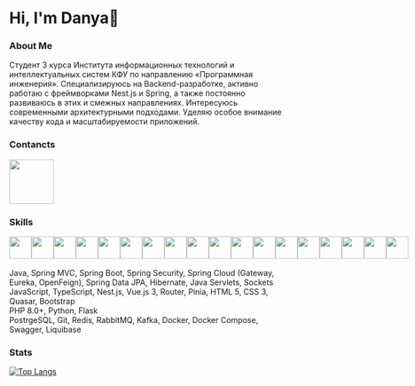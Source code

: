 # Hi, I'm Danya👋

### About Me

Студент 3 курса Института информационных технологий и интеллектуальных систем КФУ по направлению «Программная инженерия». Специализируюсь на Backend-разработке, активно работаю с фреймворками Nest.js и Spring, а также постоянно развиваюсь в этих и смежных направлениях. Интересуюсь современными архитектурными подходами. Уделяю особое внимание качеству кода и масштабируемости приложений.
<br/>

### Contancts

<div style="display:flex">
  <div style="width: 100px">
    <a href="https://t.me/Kasimov_Danil">
      <img width="80px" src="https://img.shields.io/badge/Telegram-2CA5E0?style=for-the-badge&logo=telegram&logoColor=white" />
    </a>
  </div>
</div>

### Skills

<div style="display: flex">
  <img width="40px" src="https://user-images.githubusercontent.com/25181517/117201156-9a724800-adec-11eb-9a9d-3cd0f67da4bc.png" /> 
  <img width="40px" src="https://user-images.githubusercontent.com/25181517/117201470-f6d56780-adec-11eb-8f7c-e70e376cfd07.png" /> 
  <img width="40px" src="https://user-images.githubusercontent.com/25181517/183891303-41f257f8-6b3d-487c-aa56-c497b880d0fb.png" /> 
  <img width="40px" src="https://user-images.githubusercontent.com/25181517/117207493-49665200-adf4-11eb-808e-a9c0fcc2a0a0.png" /> 
  <img width="40px" src="https://user-images.githubusercontent.com/25181517/186711335-a3729606-5a78-4496-9a36-06efcc74f800.png" /> 
  <img width="40px" src="https://user-images.githubusercontent.com/25181517/117447155-6a868a00-af3d-11eb-9cfe-245df15c9f3f.png" /> 
  <img width="40px" src="https://user-images.githubusercontent.com/25181517/117448124-a2da9800-af3e-11eb-85d2-bd1b69b65603.png" /> 
  <img width="40px" src="https://user-images.githubusercontent.com/25181517/117208740-bfb78400-adf5-11eb-97bb-09072b6bedfc.png" /> 
  <img width="40px" src="https://user-images.githubusercontent.com/25181517/182884894-d3fa6ee0-f2b4-4960-9961-64740f533f2a.png" /> 
  <img width="40px" src="https://user-images.githubusercontent.com/25181517/117207330-263ba280-adf4-11eb-9b97-0ac5b40bc3be.png" /> 
  <img width="40px" src="https://user-images.githubusercontent.com/25181517/192107004-2d2fff80-d207-4916-8a3e-130fee5ee495.png" /> 
  <img width="40px" src="https://github.com/marwin1991/profile-technology-icons/assets/136815194/50342602-8025-4030-b492-550f2eaa4073" /> 
  <img width="40px" src="https://user-images.githubusercontent.com/25181517/183423507-c056a6f9-1ba8-4312-a350-19bcbc5a8697.png" /> 
  <img width="40px" src="https://user-images.githubusercontent.com/25181517/183570228-6a040b9f-3ddf-47a2-a201-743121dac664.png" /> 
  <img width="40px" src="https://raw.githubusercontent.com/marwin1991/profile-technology-icons/refs/heads/main/icons/typescript.png" />
  <img width="40px" src="https://raw.githubusercontent.com/marwin1991/profile-technology-icons/refs/heads/main/icons/nest_js.png" /> 
  <img width="40px" src="https://raw.githubusercontent.com/marwin1991/profile-technology-icons/refs/heads/main/icons/liquibase.png" /> 
  <img width="40px" src="https://raw.githubusercontent.com/marwin1991/profile-technology-icons/refs/heads/main/icons/mongodb.png" /> 

</div>
<br/>
Java, Spring MVC, Spring Boot, Spring Security, Spring Cloud (Gateway, Eureka, OpenFeign), Spring Data JPA, Hibernate, Java Servlets, Sockets
<br/>
JavaScript, TypeScript, Nest.js, Vue.js 3, Router, Pinia, HTML 5, CSS 3, Quasar, Bootstrap
<br/>
PHP 8.0+, Python, Flask
<br/>
PostrgeSQL, Git, Redis, RabbitMQ, Kafka, Docker, Docker Compose, Swagger, Liquibase

### Stats

[![Top Langs](https://github-readme-stats.vercel.app/api/top-langs/?username=DanyaKasimov&layout=compact)](https://github.com/DanyaKasimov/github-readme-stats)
